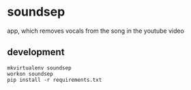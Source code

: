# soundsep
app, which removes vocals from the song in the youtube video

## development

```
mkvirtualenv soundsep
workon soundsep
pip install -r requirements.txt
```
